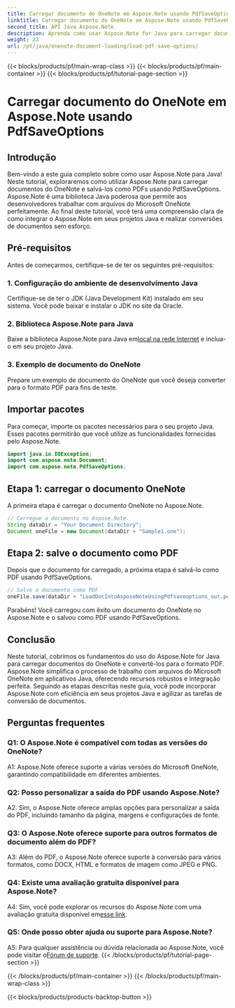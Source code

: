 ```yaml
---
title: Carregar documento do OneNote em Aspose.Note usando PdfSaveOptions
linktitle: Carregar documento do OneNote em Aspose.Note usando PdfSaveOptions
second_title: API Java Aspose.Note
description: Aprenda como usar Aspose.Note for Java para carregar documentos do OneNote e convertê-los para o formato PDF sem esforço. Simplifique suas tarefas de conversão de documentos com Aspose.Note.
weight: 23
url: /pt/java/onenote-document-loading/load-pdf-save-options/
---
```


{{< blocks/products/pf/main-wrap-class >}}
{{< blocks/products/pf/main-container >}}
{{< blocks/products/pf/tutorial-page-section >}}

# Carregar documento do OneNote em Aspose.Note usando PdfSaveOptions

## Introdução

Bem-vindo a este guia completo sobre como usar Aspose.Note para Java! Neste tutorial, exploraremos como utilizar Aspose.Note para carregar documentos do OneNote e salvá-los como PDFs usando PdfSaveOptions. Aspose.Note é uma biblioteca Java poderosa que permite aos desenvolvedores trabalhar com arquivos do Microsoft OneNote perfeitamente. Ao final deste tutorial, você terá uma compreensão clara de como integrar o Aspose.Note em seus projetos Java e realizar conversões de documentos sem esforço.

## Pré-requisitos

Antes de começarmos, certifique-se de ter os seguintes pré-requisitos:

### 1. Configuração do ambiente de desenvolvimento Java

Certifique-se de ter o JDK (Java Development Kit) instalado em seu sistema. Você pode baixar e instalar o JDK no site da Oracle.

### 2. Biblioteca Aspose.Note para Java

 Baixe a biblioteca Aspose.Note para Java em[local na rede Internet](https://releases.aspose.com/note/java/) e inclua-o em seu projeto Java.

### 3. Exemplo de documento do OneNote

Prepare um exemplo de documento do OneNote que você deseja converter para o formato PDF para fins de teste.

## Importar pacotes

Para começar, importe os pacotes necessários para o seu projeto Java. Esses pacotes permitirão que você utilize as funcionalidades fornecidas pelo Aspose.Note.

```java
import java.io.IOException;
import com.aspose.note.Document;
import com.aspose.note.PdfSaveOptions;
```

## Etapa 1: carregar o documento OneNote

A primeira etapa é carregar o documento OneNote no Aspose.Note.

```java
// Carregue o documento no Aspose.Note.
String dataDir = "Your Document Directory";
Document oneFile = new Document(dataDir + "Sample1.one");
```

## Etapa 2: salve o documento como PDF

Depois que o documento for carregado, a próxima etapa é salvá-lo como PDF usando PdfSaveOptions.

```java
// Salve o documento como PDF
oneFile.save(dataDir + "LoadDocIntoAsposeNoteUsingPdfsaveoptions_out.pdf", new PdfSaveOptions());
```

Parabéns! Você carregou com êxito um documento do OneNote no Aspose.Note e o salvou como PDF usando PdfSaveOptions.

## Conclusão

Neste tutorial, cobrimos os fundamentos do uso do Aspose.Note for Java para carregar documentos do OneNote e convertê-los para o formato PDF. Aspose.Note simplifica o processo de trabalho com arquivos do Microsoft OneNote em aplicativos Java, oferecendo recursos robustos e integração perfeita. Seguindo as etapas descritas neste guia, você pode incorporar Aspose.Note com eficiência em seus projetos Java e agilizar as tarefas de conversão de documentos.

## Perguntas frequentes

### Q1: O Aspose.Note é compatível com todas as versões do OneNote?

A1: Aspose.Note oferece suporte a várias versões do Microsoft OneNote, garantindo compatibilidade em diferentes ambientes.

### Q2: Posso personalizar a saída do PDF usando Aspose.Note?

A2: Sim, o Aspose.Note oferece amplas opções para personalizar a saída do PDF, incluindo tamanho da página, margens e configurações de fonte.

### Q3: O Aspose.Note oferece suporte para outros formatos de documento além do PDF?

A3: Além do PDF, o Aspose.Note oferece suporte à conversão para vários formatos, como DOCX, HTML e formatos de imagem como JPEG e PNG.

### Q4: Existe uma avaliação gratuita disponível para Aspose.Note?

 A4: Sim, você pode explorar os recursos do Aspose.Note com uma avaliação gratuita disponível em[esse link](https://releases.aspose.com/).

### Q5: Onde posso obter ajuda ou suporte para Aspose.Note?

 A5: Para qualquer assistência ou dúvida relacionada ao Aspose.Note, você pode visitar o[Fórum de suporte](https://forum.aspose.com/c/note/28).
{{< /blocks/products/pf/tutorial-page-section >}}

{{< /blocks/products/pf/main-container >}}
{{< /blocks/products/pf/main-wrap-class >}}

{{< blocks/products/products-backtop-button >}}
